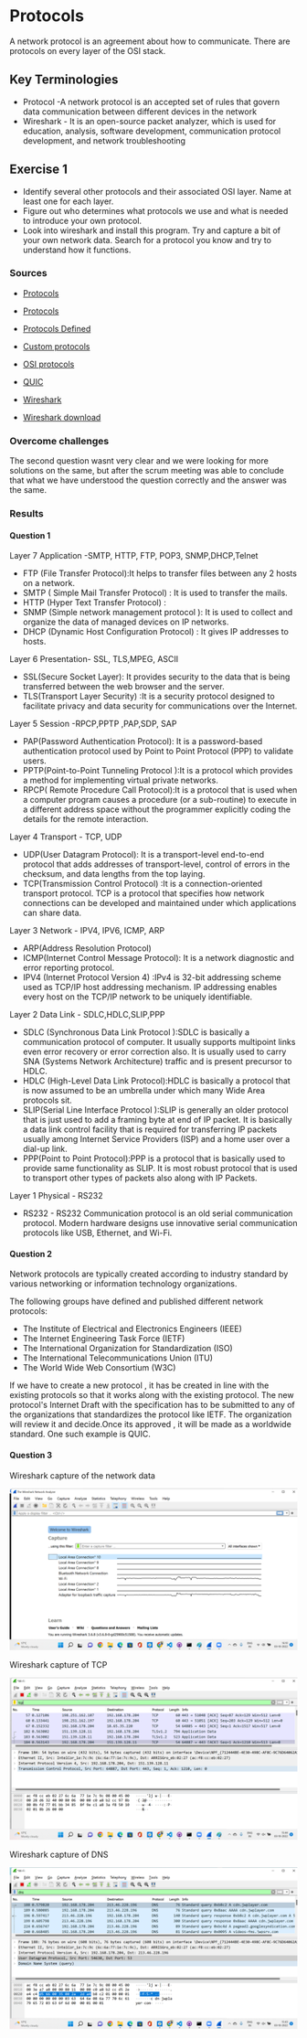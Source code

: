 # Protocols
A network protocol is an agreement about how to communicate. There are protocols on every layer of the OSI stack.


## Key Terminologies
* Protocol -A network protocol is an accepted set of rules that govern data communication between different devices in the network
* Wireshark - It is an open-source packet analyzer, which is used for education, analysis, software development, communication protocol development, and network troubleshooting



## Exercise 1
- Identify several other protocols and their associated OSI layer. Name at least one for each layer.
- Figure out who determines what protocols we use and what is needed to introduce your own protocol.
- Look into wireshark and install this program. Try and capture a bit of your own network data. Search for a protocol you know and try to understand how it functions.






### Sources

* [Protocols](http://www.vidyagyaan.com/computer-knowledge/the-seven-layers-of-osi-model-their-protocols-and-functions/)
* [Protocols](https://www.guru99.com/layers-of-osi-model.html)
* [Protocols Defined](https://www.comptia.org/content/guides/what-is-a-network-protocol#:~:text=The%20following%20groups%20have%20defined%20and%20published%20different,Union%20%28ITU%29%20The%20World%20Wide%20Web%20Consortium%20%28W3C%29)

* [Custom protocols](https://softwareengineering.stackexchange.com/questions/366134/can-someone-implement-a-custom-network-protocol)
* [OSI protocols](https://en.wikipedia.org/wiki/OSI_protocols)

* [QUIC](https://en.wikipedia.org/wiki/QUIC)

* [Wireshark ](https://wiki.wireshark.org/CaptureFilters)

* [Wireshark download](https://www.wireshark.org/)


### Overcome challenges
 
The second question wasnt very clear and we were looking for more solutions on the same, but after the scrum meeting was able to conclude that what we have understood the question correctly and the answer was the same.

 ### Results

#### Question 1

Layer 7	Application	-SMTP, HTTP, FTP, POP3, SNMP,DHCP,Telnet
    
- FTP (File Transfer Protocol):It helps to transfer files between any 2 hosts on a network.
- SMTP ( Simple Mail Transfer Protocol) : It is used to transfer the mails. 
- HTTP (Hyper Text Transfer Protocol) :
- SNMP (Simple network management protocol ): It is used to collect and organize the data of managed devices on IP networks.
- DHCP (Dynamic Host Configuration Protocol) : It gives IP addresses to hosts.

Layer 6	Presentation-	SSL, TLS,MPEG, ASCII 

- SSL(Secure Socket Layer): It  provides security to the data that is being transferred between the web browser and the server.
- TLS(Transport Layer Security) :It is a security protocol designed to facilitate privacy and data security for communications over the Internet.

Layer 5	Session	-RPCP,PPTP ,PAP,SDP, SAP

- PAP(Password Authentication Protocol): It is a password-based authentication protocol used by Point to Point Protocol (PPP) to validate users. 
- PPTP(Point-to-Point Tunneling Protocol ):It is a protocol which provides a method for implementing virtual private networks. 
- RPCP( Remote Procedure Call Protocol):It is a protocol that is used when a computer program causes a procedure (or a sub-routine) to execute in a different address space without the programmer explicitly coding the details for the remote interaction. 

Layer 4	Transport -	TCP, UDP

- UDP(User Datagram Protocol): It is a transport-level end-to-end protocol that adds addresses of transport-level, control of errors in the checksum, and data lengths from the top laying. 
- TCP(Transmission Control Protocol) :It is a connection-oriented transport protocol. TCP is a protocol that specifies how network connections can be developed and maintained under which applications can share data. 

Layer 3	Network	- IPV4, IPV6, ICMP, ARP

- ARP(Address Resolution Protocol)
- ICMP(Internet Control Message Protocol): It is a network diagnostic and error reporting protocol.
- IPV4 (Internet Protocol Version 4) :IPv4 is 32-bit addressing scheme used as TCP/IP host addressing mechanism. IP addressing enables every host on the TCP/IP network to be uniquely identifiable.


Layer 2	Data Link -	SDLC,HDLC,SLIP,PPP

- SDLC (Synchronous Data Link Protocol ):SDLC is basically a communication protocol of computer. It usually supports multipoint links even error recovery or error correction also. It is usually used to carry SNA (Systems Network Architecture) traffic and is present precursor to HDLC. 
- HDLC (High-Level Data Link Protocol):HDLC is basically a protocol that is now assumed to be an umbrella under which many Wide Area protocols sit.
- SLIP(Serial Line Interface Protocol ):SLIP is generally an older protocol that is just used to add a framing byte at end of IP packet. It is basically a data link control facility that is required for transferring IP packets usually among Internet Service Providers (ISP) and a home user over a dial-up link. 
- PPP(Point to Point Protocol):PPP is a protocol that is basically used to provide same functionality as SLIP. It is most robust protocol that is used to transport other types of packets also along with IP Packets.


Layer 1	Physical -	RS232

- RS232 - RS232 Communication protocol is an old serial communication protocol. Modern hardware designs use innovative serial communication protocols like USB, Ethernet, and Wi-Fi. 

#### Question 2

Network protocols are typically created according to industry standard by various networking or information technology organizations.

The following groups have defined and published different network protocols:

- The Institute of Electrical and Electronics Engineers (IEEE)
- The Internet Engineering Task Force (IETF)
- The International Organization for Standardization (ISO)
- The International Telecommunications Union (ITU)
- The World Wide Web Consortium (W3C)

If we have to create a new protocol , it has be created in line with the existing protocols so that it works along with the existing protocol. The new protocol's Internet Draft with the specification has to be submitted to any of the organizations that standardizes the protocol like IETF. The organization will review it and decide.Once its approved , it will be made as a worldwide standard. One such example is QUIC.

#### Question 3

Wireshark capture of the network data

![Wireshark](../00_includes/Networking/NTW03/wiresharkhome.png)

Wireshark capture of TCP 

![Wireshark](../00_includes/Networking/NTW03/tcpwireshark.png)

Wireshark capture of DNS 

![Wireshark](../00_includes/Networking/NTW03/dnswireshark.png)